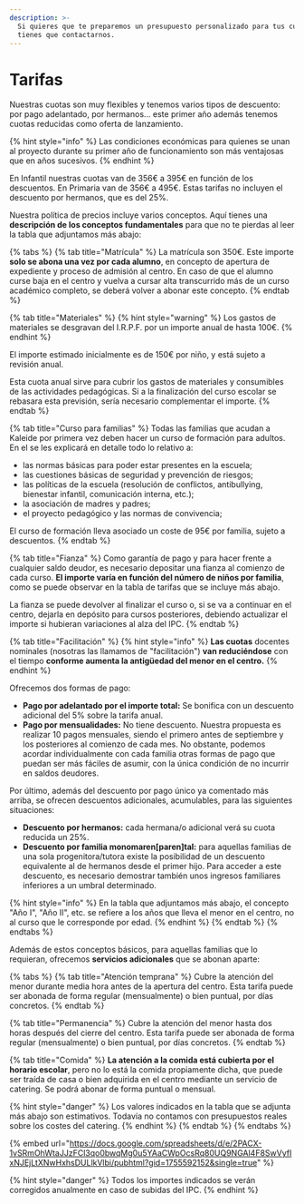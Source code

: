 ```yaml
---
description: >-
  Si quieres que te preparemos un presupuesto personalizado para tus cuotas solo
  tienes que contactarnos.
---
```


# Tarifas

Nuestras cuotas son muy flexibles y tenemos varios tipos de descuento: por pago adelantado, por hermanos... este primer año además tenemos cuotas reducidas como oferta de lanzamiento.

{% hint style="info" %}
Las condiciones económicas para quienes se unan al proyecto durante su primer año de funcionamiento son más ventajosas que en años sucesivos. 
{% endhint %}

En Infantil nuestras cuotas van de 356€ a 395€ en función de los descuentos. En Primaria van de 356€ a 495€. Estas tarifas no incluyen el descuento por hermanos, que es del 25%.

Nuestra política de precios incluye varios conceptos. Aquí tienes una **descripción de los conceptos fundamentales** para que no te pierdas al leer la tabla que adjuntamos más abajo:

{% tabs %}
{% tab title="Matrícula" %}
La matrícula son 350€. Este importe **solo se abona una vez por cada alumno**, en concepto de apertura de expediente y proceso de admisión al centro. En caso de que el alumno curse baja en el centro y vuelva a cursar alta transcurrido más de un curso académico completo, se deberá volver a abonar este concepto. 
{% endtab %}

{% tab title="Materiales" %}
{% hint style="warning" %}
Los gastos de materiales se desgravan del I.R.P.F. por un importe anual de hasta 100€.
{% endhint %}

El importe estimado inicialmente es de 150€ por niño, y está sujeto a revisión anual. 

Esta cuota anual sirve para cubrir los gastos de materiales y consumibles de las actividades pedagógicas. Si a la finalización del curso escolar se rebasara esta previsión, sería necesario complementar el importe.
{% endtab %}

{% tab title="Curso para familias" %}
Todas las familias que acudan a Kaleide por primera vez deben hacer un curso de formación para adultos. En el se les explicará en detalle todo lo relativo a:

* las normas básicas para poder estar presentes en la escuela;
* las cuestiones básicas de seguridad y prevención de riesgos;
* las políticas de la escuela \(resolución de conflictos, antibullying, bienestar infantil, comunicación interna, etc.\);
* la asociación de madres y padres;
* el proyecto pedagógico y las normas de convivencia;

El curso de formación lleva asociado un coste de 95€ por familia, sujeto a descuentos.
{% endtab %}

{% tab title="Fianza" %}
Como garantía de pago y para hacer frente a cualquier saldo deudor, es necesario depositar una fianza al comienzo de cada curso. **El importe varía en función del número de niños por familia**, como se puede observar en la tabla de tarifas que se incluye más abajo. 

La fianza se puede devolver al finalizar el curso o, si se va a continuar en el centro, dejarla en depósito para cursos posteriores, debiendo actualizar el importe si hubieran variaciones al alza del IPC.
{% endtab %}

{% tab title="Facilitación" %}
{% hint style="info" %}
**Las cuotas** docentes nominales \(nosotras las llamamos de "facilitación"\) **van reduciéndose** con el tiempo **conforme aumenta la antigüedad del menor en el centro.**
{% endhint %}

Ofrecemos  dos formas de pago:

* **Pago por adelantado por el importe total:** Se bonifica con un descuento adicional del 5% sobre la tarifa anual. 
* **Pago por mensualidades:** No tiene descuento. Nuestra propuesta es realizar 10 pagos mensuales, siendo el primero antes de septiembre y los posteriores al comienzo de cada mes. No obstante, podemos acordar individualmente con cada familia otras formas de pago que puedan ser más fáciles de asumir, con la única condición de no incurrir en saldos deudores.

Por último, además del descuento por pago único ya comentado más arriba, se ofrecen descuentos adicionales, acumulables, para las siguientes situaciones:

* **Descuento por hermanos:** cada hermana/o adicional verá su cuota reducida un 25%.
* **Descuento por familia monomaren\[paren\]tal:** para aquellas familias de una sola progenitora/tutora existe la posibilidad de un descuento equivalente al de hermanos desde el primer hijo. Para acceder a este descuento, es necesario demostrar también unos ingresos familiares inferiores a un umbral determinado.

{% hint style="info" %}
En la tabla que adjuntamos más abajo, el concepto "Año I", "Año II", etc. se refiere a los años que lleva el menor en el centro, no al curso que le corresponde por edad.
{% endhint %}
{% endtab %}
{% endtabs %}

Además de estos conceptos básicos, para aquellas familias que lo requieran, ofrecemos **servicios adicionales** que se abonan aparte:

{% tabs %}
{% tab title="Atención temprana" %}
Cubre la atención del menor durante media hora antes de la apertura del centro. Esta tarifa puede ser abonada de forma regular \(mensualmente\) o bien puntual, por días concretos.
{% endtab %}

{% tab title="Permanencia" %}
Cubre la atención del menor hasta dos horas después del cierre del centro. Esta tarifa puede ser abonada de forma regular \(mensualmente\) o bien puntual, por días concretos.
{% endtab %}

{% tab title="Comida" %}
**La atención a la comida está cubierta por el horario escolar**, pero no lo está la comida propiamente dicha, que puede ser traída de casa o bien adquirida en el centro mediante un servicio de catering. Se podrá abonar de forma puntual o mensual.

{% hint style="danger" %}
Los valores indicados en la tabla que se adjunta más abajo son estimativos. Todavía no contamos con presupuestos reales sobre los costes del catering.
{% endhint %}
{% endtab %}
{% endtabs %}

{% embed url="https://docs.google.com/spreadsheets/d/e/2PACX-1vSRmOhWtaJJzFCl3qo0bwqMg0u5YAaCWpOcsRq80UQ9NGAl4F8SwVyfIxNJEjLtXNwHxhsDULlkVlbi/pubhtml?gid=1755592152&single=true" %}

{% hint style="danger" %}
Todos los importes indicados se verán corregidos anualmente en caso de subidas del IPC.
{% endhint %}

